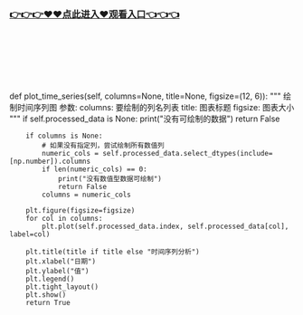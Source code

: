 ### [👉👉👉♥♥点此进入♥观看入口👈👈👈](http://a.d44k.cc/jm.html)
<br></br><br></br><br></br>
    def plot_time_series(self, columns=None, title=None, figsize=(12, 6)):
        """
        绘制时间序列图
        参数:
            columns: 要绘制的列名列表
            title: 图表标题
            figsize: 图表大小
        """
        if self.processed_data is None:
            print("没有可绘制的数据")
            return False
        
        if columns is None:
            # 如果没有指定列，尝试绘制所有数值列
            numeric_cols = self.processed_data.select_dtypes(include=[np.number]).columns
            if len(numeric_cols) == 0:
                print("没有数值型数据可绘制")
                return False
            columns = numeric_cols
        
        plt.figure(figsize=figsize)
        for col in columns:
            plt.plot(self.processed_data.index, self.processed_data[col], label=col)
        
        plt.title(title if title else "时间序列分析")
        plt.xlabel("日期")
        plt.ylabel("值")
        plt.legend()
        plt.tight_layout()
        plt.show()
        return True
    

